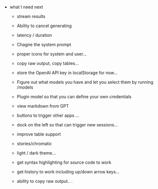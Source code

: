 - what I need next
  - stream results
  - Ability to cancel generating
  - latency / duration
  - Chagne the system prompt
  - proper icons for system and user... 
  - copy raw output, copy tables...
  - store the OpenAI API key in localStorage for now... 
  
  - Figure out what models you have and let you select them by running /models
  - Plugin model so that you can define your own credentials
  - view markdown from GPT 
  - buttons to trigger other apps ... 

  - dock on the left so that can trigger new sessions...  
  - improve table support
  - stories/chromatic
  - light / dark theme... 
  - get syntax highlighting for source code to work
  - get history to work including up/down arrow keys...
  - ability to copy raw output.. .